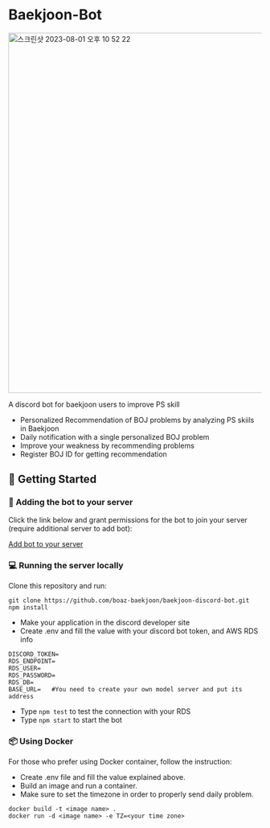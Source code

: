 # Baekjoon-Bot
<img width="717" alt="스크린샷 2023-08-01 오후 10 52 22" src="https://github.com/synoti21/BOJ-Bot/assets/58936172/12b05920-b39d-423a-9020-d0b440a9982e">

A discord bot for baekjoon users to improve PS skill
- Personalized Recommendation of BOJ problems by analyzing PS skiils in Baekjoon
- Daily notification with a single personalized BOJ problem
- Improve your weakness by recommending problems
- Register BOJ ID for getting recommendation

## 🚀 Getting Started
### 🤖 Adding the bot to your server
Click the link below and grant permissions for the bot to join your server (require additional server to add bot):

[Add bot to your server](https://discord.com/api/oauth2/authorize?client_id=1133277476869640212&permissions=18432&scope=bot)


### 💻 Running the server locally
Clone this repository and run:
```
git clone https://github.com/boaz-baekjoon/baekjoon-discord-bot.git
npm install
```
- Make your application in the discord developer site
- Create .env and fill the value with your discord bot token, and AWS RDS info
```
DISCORD_TOKEN=
RDS_ENDPOINT=
RDS_USER=
RDS_PASSWORD=
RDS_DB=
BASE_URL=   #You need to create your own model server and put its address
```
- Type `npm test` to test the connection with your RDS
- Type `npm start` to start the bot


### 📦 Using Docker
For those who prefer using Docker container, follow the instruction:
- Create .env file and fill the value explained above.
- Build an image and run a container.
- Make sure to set the timezone in order to properly send daily problem.
```
docker build -t <image name> .
docker run -d <image name> -e TZ=<your time zone>
```

